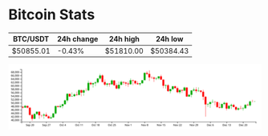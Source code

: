 # Bitcoin Stats

BTC/USDT|24h change|24h high|24h low|
|---|---|---|---|
|$50855.01|-0.43%|$51810.00|$50384.43|

<img src="./chart.svg">
